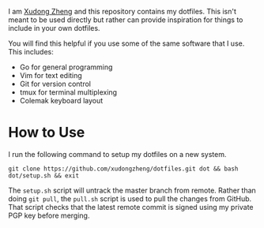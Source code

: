 I am [Xudong Zheng](https://www.xudongz.com/) and this repository contains my
dotfiles. This isn't meant to be used directly but rather can provide
inspiration for things to include in your own dotfiles.

You will find this helpful if you use some of the same software that I use. This
includes:

- Go for general programming
- Vim for text editing
- Git for version control
- tmux for terminal multiplexing
- Colemak keyboard layout

# How to Use

I run the following command to setup my dotfiles on a new system.

```
git clone https://github.com/xudongzheng/dotfiles.git dot && bash dot/setup.sh && exit
```

The `setup.sh` script will untrack the master branch from remote. Rather than
doing `git pull`, the `pull.sh` script is used to pull the changes from GitHub.
That script checks that the latest remote commit is signed using my private PGP
key before merging.
